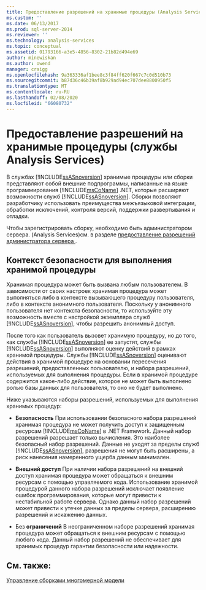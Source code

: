 ```yaml
---
title: Предоставление разрешений на хранимые процедуры (Analysis Services) | Документация Майкрософт
ms.custom: ''
ms.date: 06/13/2017
ms.prod: sql-server-2014
ms.reviewer: ''
ms.technology: analysis-services
ms.topic: conceptual
ms.assetid: 01793166-a3e5-4856-8302-21b82d494e69
author: minewiskan
ms.author: owend
manager: craigg
ms.openlocfilehash: 9a363336af1bee8c3f84ff620f667c7c0d510b73
ms.sourcegitcommit: b87d36c46b39af8b929ad94ec707dee8800950f5
ms.translationtype: MT
ms.contentlocale: ru-RU
ms.lasthandoff: 02/08/2020
ms.locfileid: "66080732"
---
```

# <a name="grant-permissions-on-stored-procedures-analysis-services"></a>Предоставление разрешений на хранимые процедуры (службы Analysis Services)
  В службах [!INCLUDE[ssASnoversion](../includes/ssasnoversion-md.md)] хранимые процедуры или сборки представляют собой внешние подпрограммы, написанные на языке программирования [!INCLUDE[msCoName](../includes/msconame-md.md)] .NET, которые расширяют возможности служб [!INCLUDE[ssASnoversion](../includes/ssasnoversion-md.md)]. Сборки позволяют разработчику использовать преимущества межъязыковой интеграции, обработки исключений, контроля версий, поддержки развертывания и отладки.  
  
 Чтобы зарегистрировать сборку, необходимо быть администратором сервера. &#40;Analysis Services&#41;см. в разделе [предоставление разрешений администратора сервера ](instances/grant-server-admin-rights-to-an-analysis-services-instance.md).  
  
## <a name="security-context-for-stored-procedure-execution"></a>Контекст безопасности для выполнения хранимой процедуры  
 Хранимая процедура может быть вызвана любым пользователем. В зависимости от своих настроек хранимая процедура может выполняться либо в контексте вызывающего процедуру пользователя, либо в контексте анонимного пользователя. Поскольку у анонимного пользователя нет контекста безопасности, то используйте эту возможность вместе с настройкой экземпляра служб [!INCLUDE[ssASnoversion](../includes/ssasnoversion-md.md)], чтобы разрешить анонимный доступ.  
  
 После того как пользователь вызовет хранимую процедуру, но до того, как службы [!INCLUDE[ssASnoversion](../includes/ssasnoversion-md.md)] ее запустят, службы [!INCLUDE[ssASnoversion](../includes/ssasnoversion-md.md)] выполняют оценку действий в рамках хранимой процедуры. Службы [!INCLUDE[ssASnoversion](../includes/ssasnoversion-md.md)] оценивают действия в хранимой процедуре на основании пересечения разрешений, предоставленных пользователю, и набора разрешений, используемых для выполнения процедуры. Если в хранимой процедуре содержится какое-либо действие, которое не может быть выполнено ролью базы данных для пользователя, то оно не будет выполнено.  
  
 Ниже указываются наборы разрешений, используемых для выполнения хранимых процедур:  
  
-   **Безопасность** При использовании безопасного набора разрешений хранимая процедура не может получить доступ к защищенным ресурсам [!INCLUDE[msCoName](../includes/msconame-md.md)] в .NET Framework. Данный набор разрешений разрешает только вычисления. Это наиболее безопасный набор разрешений. Данные не уходят за пределы служб [!INCLUDE[ssASnoversion](../includes/ssasnoversion-md.md)], разрешения не могут быть расширены, а риск нанесения намеренного ущерба данным минимален.  
  
-   **Внешний доступ** При наличии набора разрешений на внешний доступ хранимая процедура может обращаться к внешним ресурсам с помощью управляемого кода. Использование хранимой процедурой данного набора разрешений исключает появление ошибок программирования, которые могут привести к нестабильной работе сервера. Однако данный набор разрешений может привести к утечке данных за пределы сервера, расширению разрешений и искажению данных.  
  
-   Без **ограничений** В неограниченном наборе разрешений хранимая процедура может обращаться к внешним ресурсам с помощью любого кода. Данный набор разрешений не обеспечивает для хранимых процедур гарантии безопасности или надежности.  
  
## <a name="see-also"></a>См. также:  
 [Управление сборками многомерной модели](multidimensional-models/multidimensional-model-assemblies-management.md)  
  
  
